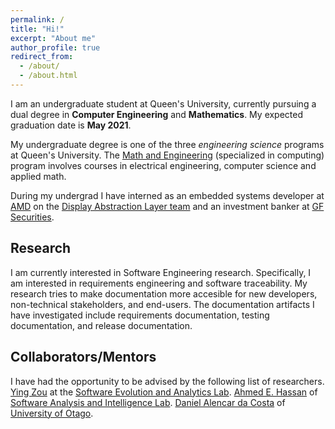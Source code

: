 ```yaml
---
permalink: /
title: "Hi!"
excerpt: "About me"
author_profile: true
redirect_from: 
  - /about/
  - /about.html
---
```


I am an undergraduate student at Queen's University, currently pursuing a dual degree in **Computer Engineering** and **Mathematics**. My expected graduation date is **May 2021**. 

My undergraduate degree is one of the three *engineering science* programs at Queen's University. The [Math and Engineering](https://www.queensu.ca/mathstat/mthe) (specialized in computing) program involves courses in electrical engineering, computer science and applied math. 

During my undergrad I have interned as an embedded systems developer at [AMD](https://www.amd.com/en) on the [Display Abstraction Layer team](https://www.x.org/wiki/Events/XDC2016/Program/amd_dal.pdf) and an investment banker at [GF Securities](http://en.gf.com.cn/about).

## Research
I am currently interested in Software Engineering research. Specifically, I am interested in requirements engineering and software traceability. My research tries to make documentation more accesible for new developers, non-technical stakeholders, and end-users. The documentation artifacts I have investigated include requirements documentation, testing documentation, and release documentation. 

## Collaborators/Mentors
I have had the opportunity to be advised by the following list of researchers.
[Ying Zou](https://www.ece.queensu.ca/people/Y-Zou/index.html) at the [Software Evolution and Analytics Lab](https://seal-queensu.github.io/).
[Ahmed E. Hassan](http://research.cs.queensu.ca/home/ahmed/home/) of [Software Analysis and Intelligence Lab](http://sail.cs.queensu.ca/). 
[Daniel Alencar da Costa](https://www.otago.ac.nz/info-science/people/daniel-alencardacosta.html) of [University of Otago](https://www.otago.ac.nz/).



